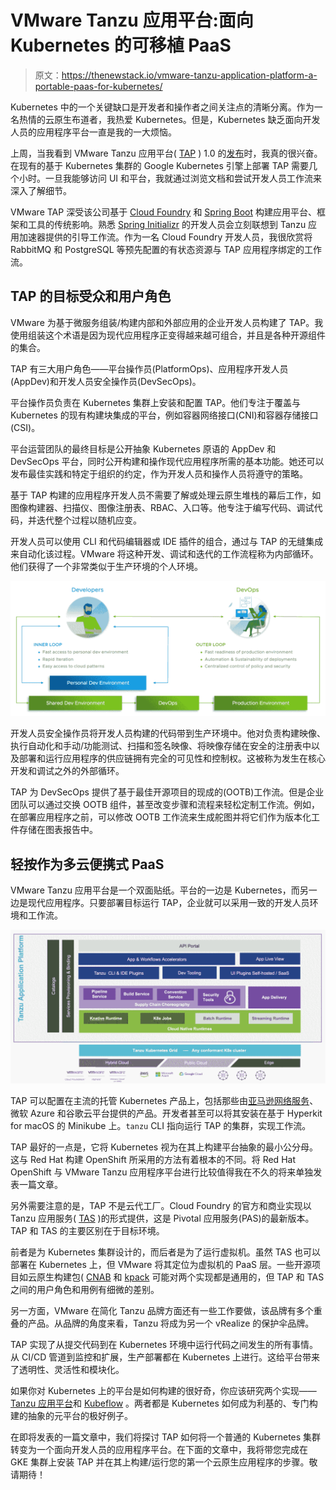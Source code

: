 # VMware Tanzu 应用平台:面向 Kubernetes 的可移植 PaaS

> 原文：<https://thenewstack.io/vmware-tanzu-application-platform-a-portable-paas-for-kubernetes/>

Kubernetes 中的一个关键缺口是开发者和操作者之间关注点的清晰分离。作为一名热情的云原生布道者，我热爱 Kubernetes。但是，Kubernetes 缺乏面向开发人员的应用程序平台一直是我的一大烦恼。

上周，当我看到 VMware Tanzu 应用平台( [TAP](https://tanzu.vmware.com?utm_content=inline-mention) ) 1.0 的[发布](https://tanzu.vmware.com/content/blog/tanzu-empowers-superior-secure-developer-experiences)时，我真的很兴奋。在现有的基于 Kubernetes 集群的 Google Kubernetes 引擎上部署 TAP 需要几个小时。一旦我能够访问 UI 和平台，我就通过浏览文档和尝试开发人员工作流来深入了解细节。

VMware TAP 深受该公司基于 [Cloud Foundry](https://www.cloudfoundry.org) 和 [Spring Boot](https://spring.io/projects/spring-boot) 构建应用平台、框架和工具的传统影响。熟悉 [Spring Initializr](https://start.spring.io/) 的开发人员会立刻联想到 Tanzu 应用加速器提供的引导工作流。作为一名 Cloud Foundry 开发人员，我很欣赏将 RabbitMQ 和 PostgreSQL 等预先配置的有状态资源与 TAP 应用程序绑定的工作流。

## TAP 的目标受众和用户角色

VMware 为基于微服务组装/构建内部和外部应用的企业开发人员构建了 TAP。我使用组装这个术语是因为现代应用程序正变得越来越可组合，并且是各种开源组件的集合。

TAP 有三大用户角色——平台操作员(PlatformOps)、应用程序开发人员(AppDev)和开发人员安全操作员(DevSecOps)。

平台操作员负责在 Kubernetes 集群上安装和配置 TAP。他们专注于覆盖与 Kubernetes 的现有构建块集成的平台，例如容器网络接口(CNI)和容器存储接口(CSI)。

平台运营团队的最终目标是公开抽象 Kubernetes 原语的 AppDev 和 DevSecOps 平台，同时公开构建和操作现代应用程序所需的基本功能。她还可以发布最佳实践和特定于组织的约定，作为开发人员和操作人员将遵守的策略。

基于 TAP 构建的应用程序开发人员不需要了解或处理云原生堆栈的幕后工作，如图像构建器、扫描仪、图像注册表、RBAC、入口等。他专注于编写代码、调试代码，并迭代整个过程以随机应变。

开发人员可以使用 CLI 和代码编辑器或 IDE 插件的组合，通过与 TAP 的无缝集成来自动化该过程。VMware 将这种开发、调试和迭代的工作流程称为内部循环。他们获得了一个非常类似于生产环境的个人环境。

![](img/79acd54024f36252d3e677c1fdbbbcc1.png)

开发人员安全操作员将开发人员构建的代码带到生产环境中。他对负责构建映像、执行自动化和手动/功能测试、扫描和签名映像、将映像存储在安全的注册表中以及部署和运行应用程序的供应链拥有完全的可见性和控制权。这被称为发生在核心开发和调试之外的外部循环。

TAP 为 DevSecOps 提供了基于最佳开源项目的现成的(OOTB)工作流。但是企业团队可以通过交换 OOTB 组件，甚至改变步骤和流程来轻松定制工作流。例如，在部署应用程序之前，可以修改 OOTB 工作流来生成舵图并将它们作为版本化工件存储在图表报告中。

## 轻按作为多云便携式 PaaS

VMware Tanzu 应用平台是一个双面贴纸。平台的一边是 Kubernetes，而另一边是现代应用程序。只要部署目标运行 TAP，企业就可以采用一致的开发人员环境和工作流。

![](img/54fa4cd509df1fc340a78ab2d83ce5a5.png)

TAP 可以配置在主流的托管 Kubernetes 产品上，包括那些由[亚马逊网络服务](https://aws.amazon.com/?utm_content=inline-mention)、微软 Azure 和谷歌云平台提供的产品。开发者甚至可以将其安装在基于 Hyperkit for macOS 的 Minikube 上。`tanzu` CLI 指向运行 TAP 的集群，实现工作流。

TAP 最好的一点是，它将 Kubernetes 视为在其上构建平台抽象的最小公分母。这与 Red Hat 构建 OpenShift 所采用的方法有着根本的不同。将 Red Hat OpenShift 与 VMware Tanzu 应用程序平台进行比较值得我在不久的将来单独发表一篇文章。

另外需要注意的是，TAP 不是云代工厂。Cloud Foundry 的官方和商业实现以 Tanzu 应用服务( [TAS](https://tanzu.vmware.com/application-service) )的形式提供，这是 Pivotal 应用服务(PAS)的最新版本。TAP 和 TAS 的主要区别在于目标环境。

前者是为 Kubernetes 集群设计的，而后者是为了运行虚拟机。虽然 TAS 也可以部署在 Kubernetes 上，但 VMware 将其定位为虚拟机的 PaaS 层。一些开源项目如云原生构建包( [CNAB](https://cnab.io) 和 [kpack](https://github.com/pivotal/kpack) 可能对两个实现都是通用的，但 TAP 和 TAS 之间的用户角色和用例有细微的差别。

另一方面，VMware 在简化 Tanzu 品牌方面还有一些工作要做，该品牌有多个重叠的产品。从品牌的角度来看，Tanzu 将成为另一个 vRealize 的保护伞品牌。

TAP 实现了从提交代码到在 Kubernetes 环境中运行代码之间发生的所有事情。从 CI/CD 管道到监控和扩展，生产部署都在 Kubernetes 上进行。这给平台带来了透明性、灵活性和模块化。

如果你对 Kubernetes 上的平台是如何构建的很好奇，你应该研究两个实现——[Tanzu 应用平台](https://tanzu.vmware.com/application-platform)和 [Kubeflow](https://www.kubeflow.org) 。两者都是 Kubernetes 如何成为利基的、专门构建的抽象的元平台的极好例子。

在即将发表的一篇文章中，我们将探讨 TAP 如何将一个普通的 Kubernetes 集群转变为一个面向开发人员的应用程序平台。在下面的文章中，我将带您完成在 GKE 集群上安装 TAP 并在其上构建/运行您的第一个云原生应用程序的步骤。敬请期待！

<svg xmlns:xlink="http://www.w3.org/1999/xlink" viewBox="0 0 68 31" version="1.1"><title>Group</title> <desc>Created with Sketch.</desc></svg>
